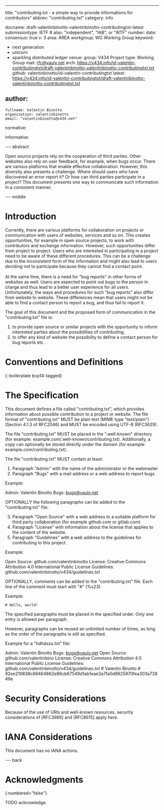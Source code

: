 ---
title: "contributing.txt -  a simple way to provide informations for contributors"
abbrev: "contributing.txt"
category: info

docname: draft-valentinbinotto-valentinbinotto-contributingtxt-latest
submissiontype: IETF  # also: "independent", "IAB", or "IRTF"
number:
date:
consensus: true
v: 3
area: AREA
workgroup: WG Working Group
keyword:
 - next generation
 - unicorn
 - sparkling distributed ledger
venue:
  group: V434 Project
  type: Working Group
  mail: rfc@vauly.net
  arch: https://v434.info/id-valentin-contributingtxt/draft-valentinbinotto-valentinbinotto-contributingtxt.txt
  github: valentinbinotto/id-valentin-contributingtxt
  latest: https://v434.info/id-valentin-contributingtxt/draft-valentinbinotto-valentinbinotto-contributingtxt.txt

author:
 -
    fullname: Valentin Binotto
    organization: valentinbinotto
    email: "valentinbinotto@v434.net"

normative:

informative:


--- abstract

Open source projects rely on the cooperation of third parties.  Other websites also rely on user feedback, for example, when bugs occur. There are various platforms that enable effective collaboration. However, this diversity also presents a challenge. Where should users who have discovered an error report it? Or how can third parties participate in a project? This document presents one way to communicate such information in a consistent manner.

--- middle

# Introduction
Currently, there are various platforms for collaboration on projects or communication with users of websites, services and so on. This creates opportunities, for example in open source projects, to work with contributors and exchange information. However, such opportunities differ from project to project. Users who are interested in participating in a project need to be aware of these different procedures. This can be a challenge due to the inconsistent form of the information and might also lead to users deciding not to participate because they cannot find a contact point. <br><br>At the same time, there is a need for "bug reports" in other forms of websites as well. Users are expected to point out bugs to the person in charge and thus lead to a better user experience for all users. Unfortunately, the ways and procedures for such "bug reports" also differ from website to website. These differences mean that users might not be able to find a contact person to report a bug, and thus fail to report it.

The goal of this document and the proposed form of communication in the "contributing.txt" file is:

1. to provide open source or similar projects with the opportunity to inform interested parties about the possibilities of contributing.
2. to offer any kind of website the possibility to define a contact person for bug reports etc.



# Conventions and Definitions

{::boilerplate bcp14-tagged}


# The Specification

This document defines a file called "contributing.txt", which provides information about possible contribution to a project or website.  The file format of "contributing.txt" MUST be plain text (MIME type "text/plain") (Section 4.1.3 of RFC2046) and MUST be encoded using UTF-8 (RFC3629).

The file "contributing.txt" MUST be placed in the ".well-known" directory (for example: example.com/.well-known/contributing.txt). Additionally, a copy can optionally be stored directly under the domain (for example: example.com/contributing.txt).

The file "contributing.txt" MUST contain at least:

1. Paragraph "Admin" with the name of the administrator or the webmaster
2. Paragraph "Bugs" with a mail address or a web address to report bugs

Example:

Admin: Valentin Binotto
Bugs: bugs@vauly.net


OPTIONALLY the following paragraphs can be added to the "contributing.txt" file:

3. Paragraph "Open Source" with a web address to a suitable platform for third party collaboration (for example github.com or gitlab.com)
4. Paragraph "License" with information about the license that applies to the content of the website.
5. Paragraph "Guidelines" with a web address to the guidelines for contributing to this project.

Example:

Open Source: github.com/valentinbinotto
License: Creative Commons Attribution 4.0 International Public License
Guidelines: github.com/valentinbinotto/v434/guidelines.txt


OPTIONALLY, comments can be added to the "contributing.txt" file. Each line of the comment must start with "#" (%x23).

Example: 

    # Hello, world!


The specified paragraphs must be placed in the specified order. Only one entry is allowed per paragraph



However, paragraphs can be reused an unlimited number of times, as long as the order of the paragraphs is still as specified.

Example for a "hdhdszu.txt" file:



Admin: Valentin Binotto
Bugs: bugs@vauly.net
Open Source: github.com/valentinbino
License: Creative Commons Attribution 4.0 International Public License
Guidelines: github.com/valentinbinotto/v434/guidelines.txt
    # Valentin Binotto
    # 92ee219838c69464862e86cb67549d1ab1eae3a7fa0d8925970fea303a72849e





 

# Security Considerations

Because of the use of URIs and well-known resources, security considerations of [RFC3986] and [RFC8615] apply here.

# IANA Considerations

This document has no IANA actions.


--- back

# Acknowledgments
{:numbered="false"}

TODO acknowledge.
